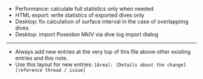 - Performance: calculate full statistics only when needed
- HTML export: write statistics of exported dives only
- Desktop: fix calculation of surface interval in the case of overlappimg dives
- Desktop: import Poseidon MkIV via dive log import dialog
---
* Always add new entries at the very top of this file above other existing entries and this note.
* Use this layout for new entries: `[Area]: [Details about the change] [reference thread / issue]`
